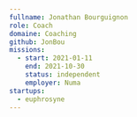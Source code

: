 ```yaml
---
fullname: Jonathan Bourguignon
role: Coach
domaine: Coaching
github: JonBou
missions:
  - start: 2021-01-11
    end: 2021-10-30
    status: independent
    employer: Numa
startups:
  - euphrosyne
---
```


